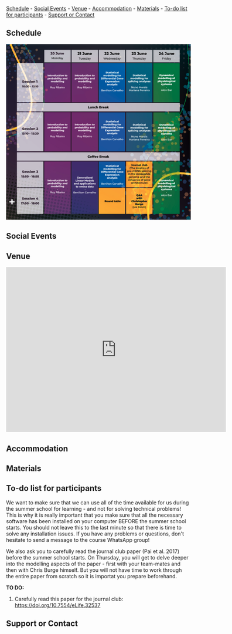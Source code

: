 
[Schedule](#id-schedule) - [Social Events](#id-socialevents) -
  [Venue](#id-venue) - [Accommodation](#id-accommodation) - [Materials](#id-materials) -
  [To-do list for participants](#id-preinstallation) - [Support or Contact](#id-contacts)


<div id='id-schedule'/>

## Schedule

![fig_scheduleTable](scheduleTable.png)

<div id='id-socialevents'/>

## Social Events

<div id='id-venue'/>

## Venue
<div id='id-accommodation'/>

<iframe src="https://www.google.com/maps/embed?pb=!1m18!1m12!1m3!1d31285.801742123218!2d-9.166283526806124!3d38.76084404648707!2m3!1f0!2f0!3f0!3m2!1i1024!2i768!4f13.1!3m3!1m2!1s0xd19331bc2f28e2b%3A0xbdcfa9c87a4c0bc4!2sInstituto%20de%20Medicina%20Molecular%20(IMM)!5e0!3m2!1sen!2suk!4v1653313338501!5m2!1sen!2suk" width="600" height="450" style="border:0;" allowfullscreen="" loading="lazy" referrerpolicy="no-referrer-when-downgrade"></iframe>

## Accommodation

<div id='id-materials'/>

## Materials

<div id='id-preinstallation'/>

## To-do list for participants

We want to make sure that we can use all of the time available for us during the summer school for learning - and not for solving technical problems! This is why it is really important that you make sure that all the necessary software has been installed on your computer BEFORE the summer school starts. You should not leave this to the last minute so that there is time to solve any installation issues. If you have any problems or questions, don't hesitate to send a message to the course WhatsApp group!

We also ask you to carefully read the journal club paper (Pai et al. 2017) before the summer school starts. On Thursday, you will get to delve deeper into the modelling aspects of the paper - first with your team-mates and then with Chris Burge himself. But you will not have time to work through the entire paper from scratch so it is importat you prepare beforehand.

<b>TO DO:</b>

1) Carefully read this paper for the journal club: https://doi.org/10.7554/eLife.32537


## Support or Contact

<div id='id-contacts'/>

